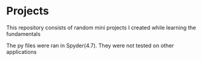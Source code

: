 # Projects

This repository consists of random mini projects I created while learning the fundamentals

The py files were ran in Spyder(4.7). They were not tested on other applications
